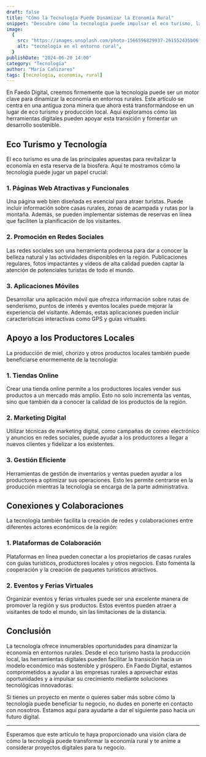```yaml
---
draft: false
title: "Cómo la Tecnología Puede Dinamizar la Economía Rural"
snippet: "Descubre cómo la tecnología puede impulsar el eco turismo, la producción local y otros aspectos de la economía en una antigua zona minera transformada en una reserva de la biosfera."
image:
  {
    src: "https://images.unsplash.com/photo-1566596829937-261552435b06?q=80&w=450&h=240&auto=format&fit=crop",
    alt: "tecnología en el entorno rural",
  }
publishDate: "2024-06-20 14:00"
category: "Tecnología"
author: "María Cañizares"
tags: [tecnologia, economia, rural]
---
```


En Faedo Digital, creemos firmemente que la tecnología puede ser un motor clave para dinamizar la economía en entornos rurales. Este artículo se centra en una antigua zona minera que ahora está transformándose en un lugar de eco turismo y producción local. Aquí exploramos cómo las herramientas digitales pueden apoyar esta transición y fomentar un desarrollo sostenible.

## Eco Turismo y Tecnología

El eco turismo es una de las principales apuestas para revitalizar la economía en esta reserva de la biosfera. Aquí te mostramos cómo la tecnología puede jugar un papel crucial:

### 1. Páginas Web Atractivas y Funcionales

Una página web bien diseñada es esencial para atraer turistas. Puede incluir información sobre casas rurales, zonas de acampada y rutas por la montaña. Además, se pueden implementar sistemas de reservas en línea que faciliten la planificación de los visitantes.

### 2. Promoción en Redes Sociales

Las redes sociales son una herramienta poderosa para dar a conocer la belleza natural y las actividades disponibles en la región. Publicaciones regulares, fotos impactantes y videos de alta calidad pueden captar la atención de potenciales turistas de todo el mundo.

### 3. Aplicaciones Móviles

Desarrollar una aplicación móvil que ofrezca información sobre rutas de senderismo, puntos de interés y eventos locales puede mejorar la experiencia del visitante. Además, estas aplicaciones pueden incluir características interactivas como GPS y guías virtuales.

## Apoyo a los Productores Locales

La producción de miel, chorizo y otros productos locales también puede beneficiarse enormemente de la tecnología:

### 1. Tiendas Online

Crear una tienda online permite a los productores locales vender sus productos a un mercado más amplio. Esto no solo incrementa las ventas, sino que también da a conocer la calidad de los productos de la región.

### 2. Marketing Digital

Utilizar técnicas de marketing digital, como campañas de correo electrónico y anuncios en redes sociales, puede ayudar a los productores a llegar a nuevos clientes y fidelizar a los existentes.

### 3. Gestión Eficiente

Herramientas de gestión de inventarios y ventas pueden ayudar a los productores a optimizar sus operaciones. Esto les permite centrarse en la producción mientras la tecnología se encarga de la parte administrativa.

## Conexiones y Colaboraciones

La tecnología también facilita la creación de redes y colaboraciones entre diferentes actores económicos de la región:

### 1. Plataformas de Colaboración

Plataformas en línea pueden conectar a los propietarios de casas rurales con guías turísticos, productores locales y otros negocios. Esto fomenta la cooperación y la creación de paquetes turísticos atractivos.

### 2. Eventos y Ferias Virtuales

Organizar eventos y ferias virtuales puede ser una excelente manera de promover la región y sus productos. Estos eventos pueden atraer a visitantes de todo el mundo, sin las limitaciones de la distancia.

## Conclusión

La tecnología ofrece innumerables oportunidades para dinamizar la economía en entornos rurales. Desde el eco turismo hasta la producción local, las herramientas digitales pueden facilitar la transición hacia un modelo económico más sostenible y próspero. En Faedo Digital, estamos comprometidos a ayudar a las empresas rurales a aprovechar estas oportunidades y a impulsar su crecimiento mediante soluciones tecnológicas innovadoras.

Si tienes un proyecto en mente o quieres saber más sobre cómo la tecnología puede beneficiar tu negocio, no dudes en ponerte en contacto con nosotros. Estamos aquí para ayudarte a dar el siguiente paso hacia un futuro digital.

---

Esperamos que este artículo te haya proporcionado una visión clara de cómo la tecnología puede transformar la economía rural y te anime a considerar proyectos digitales para tu negocio.
